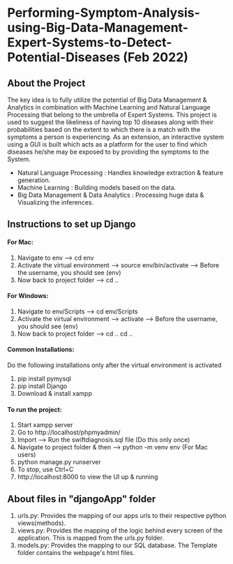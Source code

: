 # Performing-Symptom-Analysis-using-Big-Data-Management-Expert-Systems-to-Detect-Potential-Diseases (Feb 2022)

## About the Project
The key idea is to fully utilize the potential of Big Data Management & Analytics in combination with Machine Learning and Natural Language Processing that belong to the umbrella of Expert Systems. This project is used to suggest the likeliness of having top 10 diseases along with their probabilities based on the extent to which there is a match with the symptoms a person is experiencing. As an extension, an interactive system using a GUI is built which acts as a platform for the user to find which diseases he/she may be exposed to by providing the symptoms to the System.

- Natural Language Processing : Handles knowledge extraction & feature generation.
- Machine Learning : Building models based on the data.
- Big Data Management & Data Analytics : Processing huge data & Visualizing the inferences.

## Instructions to set up Django

#### For Mac:
1. Navigate to env —> cd env
2. Activate the virtual environment —> source env/bin/activate —> Before the username, you should see (env)
3. Now back to project folder —> cd ..

#### For Windows:
1. Navigate to env/Scripts —> cd env/Scripts
2. Activate the virtual environment —> activate —> Before the username, you should see (env)
3. Now back to project folder —> cd ..    cd ..

#### Common Installations:
Do the following installations only after the virtual environment is activated
1. pip install pymysql
2. pip install Django
3. Download & install xampp

#### To run the project:
1. Start xampp server
2. Go to http://localhost/phpmyadmin/
3. Import —> Run the swiftdiagnosis.sql file (Do this only once)
4. Navigate to project folder & then --> python -m venv env (For Mac users)
5. python manage.py runserver
6. To stop, use Ctrl+C
7. http://localhost:8000 to view the UI up & running

## About files in "djangoApp" folder
1. urls.py: Provides the mapping of our apps urls to their respective python views(methods).
2. views.py: Provides the mapping of the logic behind every screen of the application. This is mapped from the urls.py      folder.
3. models.py: Provides the mapping to our SQL database.
The Template folder contains the webpage's html files.
